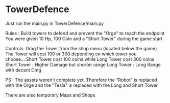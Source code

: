 # TowerDefence
Just run the main.py in TowerDefence/main.py

Rules : 
Build towers to defend and prevent the "Orge" to reach the endpoint
You were given 10 Hp, 100 Coin and a "Short Tower" during the game start

Controls:
Drag the Tower from the shop menu (located below the game)
The Tower will cost 100 or 300 depending on which tower you choose....Short Tower cost 100 coins while Long Tower cost 300 coins
Short Tower : Higher Damage but shorter range
Long Tower : Long Range with decent Dmg

PS : The assets weren't complete yet. Therefore the "Robot" is replaced with the Orge and the "Tesla" is replaced with the Long and Short Tower

There are also temporary Maps and Shops 
